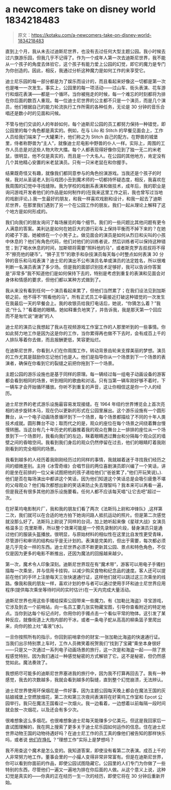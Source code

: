 # a newcomers take on disney world 1834218483

> 原文：<https://kotaku.com/a-newcomers-take-on-disney-world-1834218483>

直到上个月，我从未去过迪斯尼世界，也没有去过任何大型主题公园。我小时候去过六旗游乐园，但我几乎不记得了。作为一个成年人第一次去迪斯尼世界，我不能从一个孩子的角度去体验它，这个孩子有能力爱上公园的幻觉，即它的魔力是专门为你创造的。因此，相反，我通过分析这种魔力是如何工作的来享受它。

迪士尼乐园的每一部分都是为了娱乐而设计的，而且看起来好像这一切都是第一次也是唯一一次发生。事实上，公园里的每一项活动——过山车、街头表演、花车游行和烟花表演——都是一个循环。当你被拖走的时候，每一个难忘的时刻都将为排在你后面的数百人重现。每一位迪士尼世界的公主都不只是一个演员，而是几个演员，他们根据自己的能力轮流执行工作所需的各种任务，无论是 30 分钟的音乐合唱还是数小时的见面和问候。



不管与他们交谈的人的年龄如何，每个迪斯尼公园的员工都努力保持一种错觉，即公园里的每个角色都是真实的。例如，在与 Lilo 和 Stitch 的早餐见面会上，工作人员给我们端来了一大罐果汁，他们称之为 Stitch 自己的配方。在野兽的城堡里，侍者称野兽为“主人”，就像迪士尼电影中野兽的仆人一样。实际上，周围的工作人员总是对这些人物大吹大擂。每个人都表现得好像你见到了独一无二的米老鼠，很明显，他不仅是真实的，而且是一个大名人。在公园的其他地方，肯定没有几个其他精心安置的米老鼠演员。只有一只米老鼠在和你握手。

结果既奇怪又有趣，就像我们都同意参与的角色扮演游戏。当我还是个孩子的时候，我对从圣诞老人到马戏团小丑到魔术师的一切都持怀疑态度，相反，我喜欢在我周围的幻觉中寻找缝隙。我为学校的戏剧系表演和做技术，成年后，我的职业是询问游戏开发者他们的作品是如何制作的(在我来这里工作之前，我也曾写过当地的戏剧评论。).我一生最好的朋友，和我一样喜欢戏剧和设计，和我一起去了迪斯尼世界，在那里我们遇到了另一个在公园工作的朋友。我们一起从理论上解释了这个地方是如何形成的。

我们向我们的朋友询问了每场展览的每个细节。我们的一些问题比其他问题有更令人满意的答案。美利达是如何在她巨大的游行彩车上保持平衡而不掉下来的？在她的裙子下面，她被绑在一个小凳子上。做见面会的演员是如何从烈日和尖叫的小孩中休息的？他们有角色代码，他们对他们的训练者说，然后训练者可以保持这种错觉；到了喝水休息的时间，加斯顿将需要“照料他的马”，或者斯克罗吉叔叔将不得不“擦亮他的硬币”。“狮子王节”的歌手和杂技演员每天每小时整点如何表演 30 分钟的音乐和马戏表演？迪士尼的演出不公布演员名单或演员的法定姓名，所以很难判断一名演员表演了多少场。但是我的面部识别技术足够好，我可以告诉你答案是“非常多”我不知道他们是如何保持下去的，特别是考虑到重复的表演和见面会对身体和情感的要求，但他们都以某种方式做到了。



我从来没有看到任何一个演员看起来累了，但他们当然累了；在我们设法见到加斯顿之前，他不得不“照看他的马”。所有正式员工中最接近打破这种错觉的一次发生在我最后一天的早餐会上。我的收银员给我打电话后，她说，“你猜怎么着？”我说:“什么？”看着她的眼睛。她如释重负地笑了，并告诉我，我是那天第一个回应而不是匆忙说“谢谢”的人

迪士尼的演员让我想起了我从在视频游戏工作室工作的人那里听到的一些事情。你如此努力地工作是因为这是你的工作，当你累得再也做不下去时，会有成百上千的人排队等着你去做，而且报酬更低，笑容更灿烂。

在迪斯尼世界，你看到人们在你周围工作，转动背景齿轮来支撑美丽的梦想。演员的工作尤其是鼓励你忘记他们也是人。他们是指导你从一个场景到下一个场景的表演者，确保在你看到它的裂缝之前把你拖到下一个场景。



主题公园的游乐设施也是基于同样的原理。每一辆经过每一组电子动画设备的游客都会看到相同的场景，听到相同的歌曲和对话。只有当第一辆车刚好够不着时，下一辆车才会开始循环播放。你听不到重复的声音，这让你相信这是你一个人的经历。

迪士尼世界的老式游乐设施最容易发现接缝。在 1964 年纽约世界博览会上首次亮相的进步旋转木马，现在仍以更新的形式在公园里展出。这个游乐设施有一个圆形舞台，从一个电子动画场景循环到下一个场景，每个场景都描绘了不同的十年人类技术成就。圆形舞台不动；取而代之的是，观众的座位在每个场景之间绕着舞台慢慢转圈。当这台有几十年历史的机器推着我的观众在舞台上一排排的座位从一个场景到下一个场景时，我看向我们的左边，眯着眼睛透过舞台和分隔每个观众区的墙壁之间的昏暗空间。我看到我们身后的观众仍然停留在过去，他们的眼睛盯着我刚刚看到的完全相同的场景。

我看到越多的人经历着我刚刚经历过的同样的事情，我就越着迷于寻找我们经历之间的细微差别。主持《冰雪奇缘》合唱节目的两位喜剧演员即兴编了一个笑话，讲的是坐在前排的一位父亲试图把他的孩子递给他们(“爸爸累了，”他们开玩笑说)。).他们是否在每场演出中都讲这个笑话，因为他们知道这个笑话总是会吸引疲惫不堪的父母观众？他们每次都想出新的笑话来防止失去理智吗？我本来可以再看一遍，但是我还有很多其他的游乐设施要看。任何人都不应该每天唱“让它去吧”超过一次。



在好莱坞电影制片厂，我和我的朋友们看了两次《法斯玛上尉和冲锋队》,这样第二次，我们就可以在合适的地方拍下她询问路人抵抗运动的照片。但是第二次感觉就没那么好了。法斯玛上尉说了同样的台词，加上她听起来像《星球大战》女演员格温多兰·克里斯蒂，所以整个效果可能是一个预先录制的片段，替身演员只是通过他们的服装头盔播放。很明显，与原始材料的相似性在这里比自发性更受青睐，尽管游行和审讯的结构似乎是无计划的。表演是完美的，但出于需要，每次都必须是几乎完全一样的东西。迪士尼世界必须不断更新其公园、景点和特色角色，不仅仅是因为更多的电影不断推出，还因为魔法的回报越来越少。

第一次，魔术令人印象深刻。迪斯尼世界现在有“魔术带”，游客可以用电子手镯扫描每一次乘坐，并与信用卡挂钩，以减少购买食物和纪念品的速度。客人还可以提前在他们的手环上注册每天三张快速通行证，这样他们就可以跳过这三次乘坐的线路。像我和我的朋友一样，喜欢计划的参与者可以通过使用手环和迪士尼世界应用程序(提供每次乘坐等待时间的实时估计)在一天内完成大量活动。

迪斯尼世界也用这些手镯给探索公园带来一些魔力。有《加勒比海盗》寻宝游戏，它涉及到去一个前哨站，向一名员工要几张实物藏宝图，引导你查看附近的特定地点。当你到达每个标记点时，你用你的手镯点击一个看似平常的物体。这引发了某种反应，就像街道上大炮内部的干冰，或者一条电子蛇从高高的柳条篮子里爬出来，向你的脸上吐“毒液”(水)。



一旦你按照所有的指示，你回到前哨拿你的财宝:一张加勒比海盗的快速通行证。当我们出示特别票上车时，工作人员微笑着祝贺我们“找到了宝藏”乘坐本身很好——只是又一次通过一系列电子动画场景的旅行，这一次是和海盗一起——除了旅程感觉特别，因为我们通过一种感觉秘密的方式解锁了它。这不是秘密，但仍然感觉如此。魔法奏效了。

我想把尽可能多的迪斯尼世界塞进我的旅行中，因为我不打算再回去了。我有一种感觉，我去的次数越多，我就会看到越多的裂缝，直到整个幻觉崩溃，无法辨认。

迪士尼世界使用环保烟花是一件好事，因为主题公园每天晚上都会在魔法王国的灰姑娘城堡上空燃放烟花，第二次和第三次夜间表演将在好莱坞工作室和 Epcot 公园举行。我只在魔法王国看过一次烟火。我一边看着，一边想着以前每隔一段时间就会放一次烟花，以及还会有多少次。

很难想象这么多烟花。也很难想象迪士尼每天能赚多少亿美元。但这是我回家后一直试图理解的，我在网上搜索了更多关于迪士尼乐园如何运作的信息。住在迪士尼世界动物王国的动物待遇好吗？在迪士尼工作的员工真的像他们被告知的那样快乐吗，或者说 [他们在挣扎](https://thetakeout.com/service-workers-drink-more-emotional-labor-study-1834049959) ？“理想工作”实际上是梦想吗？



我不用查这个魔术是怎么变的。我知道答案，即使没有看第二次表演。成百上千的人非常努力地工作。董事会里的一小撮人变得非常非常富有。但是在迪斯尼世界，你可以看到你面前的作品，即使公园试图隐藏它。公园里的人们专门为你做了一些特别的东西，尽管他们一遍又一遍地为排在你后面的人做。从这个意义上说，这种幻觉是真实的——你真的正在经历一生一次的经历，即使它将在 30 分钟后重新开始。